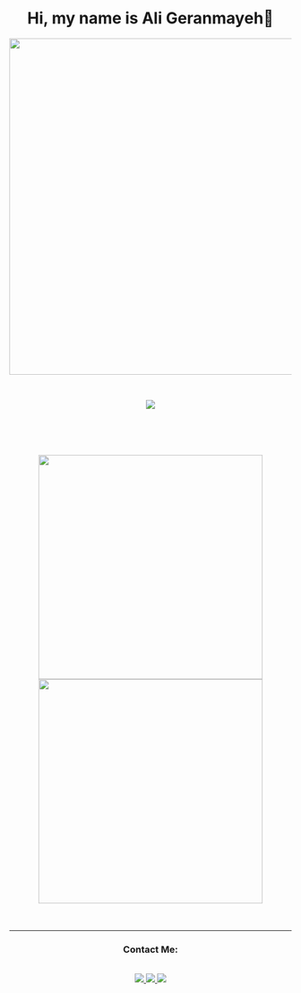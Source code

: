 <div  align="center">
  <h1>Hi, my name is Ali Geranmayeh👋</h1>
  <p><img      src="https://camo.githubusercontent.com/5ddf73ad3a205111cf8c686f687fc216c2946a75005718c8da5b837ad9de78c9/68747470733a2f2f7468756d62732e6766796361742e636f6d2f4576696c4e657874446576696c666973682d736d616c6c2e676966" width="600"/>
    </p>
  </br>
  <p>
    <a href="https://skillicons.dev">
    <img src="https://skillicons.dev/icons?i=php,laravel,html,css,bootstrap,tailwind,git,github,regex,docker&theme=dark" />
  </a>
  </p>
  <picture>
<source
  srcset="https://github-readme-stats.vercel.app/api?username=expensive77&show_icons=true&theme=dark"
  media="(prefers-color-scheme: dark)"
/>
</div>
<br/><br/><br/><br/>

<div  align="center">
 <span><img align="center" src="https://github-readme-stats-git-masterrstaa-rickstaa.vercel.app/api?username=expensive77&&show_icons=true&theme=tokyonight"  width="400" /></span>
</span><img align="center" src="https://github-readme-streak-stats.herokuapp.com/?user=expensive77&theme=tokyonight&hide_border=false"  width="400" /></span>
</div>
<br/><br/>

_____________________________

<div  align="center">
  <h3>Contact Me:</h3>
<br/>
<a href="https://www.linkedin.com/in/ali-geranmayeh/" target="_blank">
   <img src="https://img.shields.io/badge/LinkedIn-0077B5?style=for-the-badge&logo=linkedin&logoColor=0072b1&color=black">
</a>
   <a href="https://t.me/expensive98" target="_blank">
   <img src="https://img.shields.io/badge/Telegram-0077B5?style=for-the-badge&logo=telegram&logoColor=0088cc&color=black">
</a>
<a href="https://www.instagram.com/expensive1998/" target="_blank">
   <img src="https://img.shields.io/badge/Instagram-0077B5?style=for-the-badge&logo=instagram&logoColor=E4405F&color=black">
</a>
 



<!--
**expensive77/expensive77** is a ✨ _special_ ✨ repository because its `README.md` (this file) appears on your GitHub profile.

Here are some ideas to get you started:

- 🔭 I’m currently working on ...
- 🌱 I’m currently learning ...
- 👯 I’m looking to collaborate on ...
- 🤔 I’m looking for help with ...
- 💬 Ask me about ...
- 📫 How to reach me: ...
- 😄 Pronouns: ...
- ⚡ Fun fact: ...
-->
